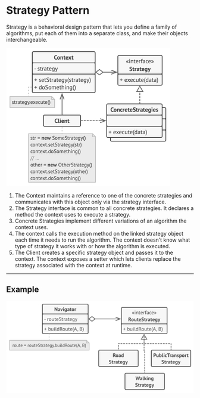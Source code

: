 # Strategy Pattern

Strategy is a behavioral design pattern that lets you define a family of algorithms, put each of them into a separate class, and make their objects interchangeable.

![Strategy Pattern](diagram.png)

1. The Context maintains a reference to one of the concrete strategies and communicates with this object only via the strategy interface.
2. The Strategy interface is common to all concrete strategies. It declares a method the context uses to execute a strategy.
3. Concrete Strategies implement different variations of an algorithm the context uses.
4. The context calls the execution method on the linked strategy object each time it needs to run the algorithm. The context doesn’t know what type of strategy it works with or how the algorithm is executed.
5. The Client creates a specific strategy object and passes it to the context. The context exposes a setter which lets clients replace the strategy associated with the context at runtime.

---

## Example

![Example](./example.png)